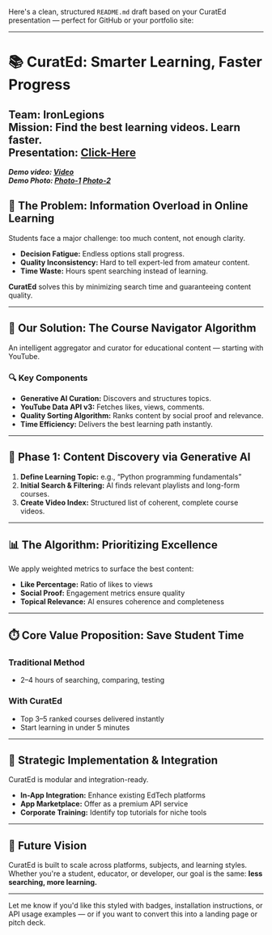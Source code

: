 Here's a clean, structured `README.md` draft based on your CuratEd presentation — perfect for GitHub or your portfolio site:

---

# 📚 CuratEd: Smarter Learning, Faster Progress

**Team:** IronLegions  
**Mission:** Find the best learning videos. Learn faster.  
**Presentation:** [Click-Here](https://github.com/Anurag-2007/demo-iiitk-ironLegions/blob/master/CuratEd.pptx)
---  
***Demo video: [Video](https://github.com/Anurag-2007/demo-iiitk-ironLegions/blob/master/app-video.mp4)***  
***Demo Photo: [Photo-1](https://github.com/Anurag-2007/demo-iiitk-ironLegions/blob/master/app-photo.jpg)
  [Photo-2](https://github.com/Anurag-2007/demo-iiitk-ironLegions/blob/master/app-photo-1.jpg)***
## 🚨 The Problem: Information Overload in Online Learning

Students face a major challenge: too much content, not enough clarity.

- **Decision Fatigue:** Endless options stall progress.
- **Quality Inconsistency:** Hard to tell expert-led from amateur content.
- **Time Waste:** Hours spent searching instead of learning.

**CuratEd** solves this by minimizing search time and guaranteeing content quality.

---

## 🧠 Our Solution: The Course Navigator Algorithm

An intelligent aggregator and curator for educational content — starting with YouTube.

### 🔍 Key Components

- **Generative AI Curation:** Discovers and structures topics.
- **YouTube Data API v3:** Fetches likes, views, comments.
- **Quality Sorting Algorithm:** Ranks content by social proof and relevance.
- **Time Efficiency:** Delivers the best learning path instantly.

---

## 🧪 Phase 1: Content Discovery via Generative AI

1. **Define Learning Topic:** e.g., “Python programming fundamentals”
2. **Initial Search & Filtering:** AI finds relevant playlists and long-form courses.
3. **Create Video Index:** Structured list of coherent, complete course videos.

---

## 📊 The Algorithm: Prioritizing Excellence

We apply weighted metrics to surface the best content:

- **Like Percentage:** Ratio of likes to views
- **Social Proof:** Engagement metrics ensure quality
- **Topical Relevance:** AI ensures coherence and completeness

---

## ⏱️ Core Value Proposition: Save Student Time

### Traditional Method
- 2–4 hours of searching, comparing, testing

### With CuratEd
- Top 3–5 ranked courses delivered instantly
- Start learning in under 5 minutes

---

## 🔌 Strategic Implementation & Integration

CuratEd is modular and integration-ready.

- **In-App Integration:** Enhance existing EdTech platforms
- **App Marketplace:** Offer as a premium API service
- **Corporate Training:** Identify top tutorials for niche tools

---

## 🚀 Future Vision

CuratEd is built to scale across platforms, subjects, and learning styles. Whether you're a student, educator, or developer, our goal is the same: **less searching, more learning.**

---

Let me know if you'd like this styled with badges, installation instructions, or API usage examples — or if you want to convert this into a landing page or pitch deck.
